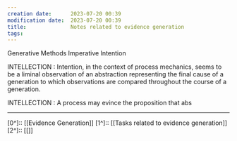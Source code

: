 ```yaml
---
creation date:		2023-07-20 00:39
modification date:	2023-07-20 00:39
title: 				Notes related to evidence generation
tags:
---
```

Generative Methods
	Imperative
	Intention

INTELLECTION : Intention, in the context of process mechanics, seems to be a liminal observation of an abstraction representing the final cause of a generation to which observations are compared throughout the course of a generation.

INTELLECTION : A process may evince the proposition that abs

---
[0^]:: [[Evidence Generation]]
[1^]:: [[Tasks related to evidence generation]]
[2^]:: [[]]